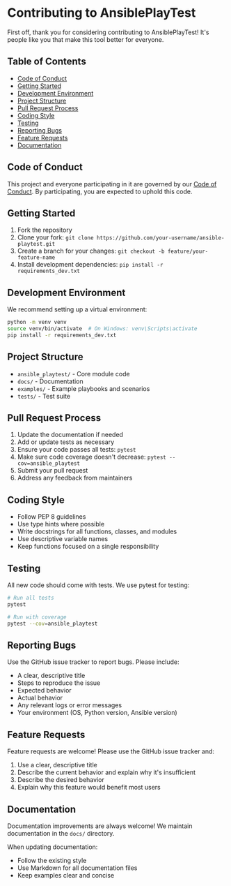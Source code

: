 # Contributing to AnsiblePlayTest

First off, thank you for considering contributing to AnsiblePlayTest! It's people like you that make this tool better for everyone.

## Table of Contents

- [Code of Conduct](#code-of-conduct)
- [Getting Started](#getting-started)
- [Development Environment](#development-environment)
- [Project Structure](#project-structure)
- [Pull Request Process](#pull-request-process)
- [Coding Style](#coding-style)
- [Testing](#testing)
- [Reporting Bugs](#reporting-bugs)
- [Feature Requests](#feature-requests)
- [Documentation](#documentation)

## Code of Conduct

This project and everyone participating in it are governed by our [Code of Conduct](CODE_OF_CONDUCT.md). By participating, you are expected to uphold this code.

## Getting Started

1. Fork the repository
2. Clone your fork: `git clone https://github.com/your-username/ansible-playtest.git`
3. Create a branch for your changes: `git checkout -b feature/your-feature-name`
4. Install development dependencies: `pip install -r requirements_dev.txt`

## Development Environment

We recommend setting up a virtual environment:

```bash
python -m venv venv
source venv/bin/activate  # On Windows: venv\Scripts\activate
pip install -r requirements_dev.txt
```

## Project Structure

- `ansible_playtest/` - Core module code
- `docs/` - Documentation
- `examples/` - Example playbooks and scenarios
- `tests/` - Test suite

## Pull Request Process

1. Update the documentation if needed
2. Add or update tests as necessary
3. Ensure your code passes all tests: `pytest`
4. Make sure code coverage doesn't decrease: `pytest --cov=ansible_playtest`
5. Submit your pull request
6. Address any feedback from maintainers

## Coding Style

- Follow PEP 8 guidelines
- Use type hints where possible
- Write docstrings for all functions, classes, and modules
- Use descriptive variable names
- Keep functions focused on a single responsibility

## Testing

All new code should come with tests. We use pytest for testing:

```bash
# Run all tests
pytest

# Run with coverage
pytest --cov=ansible_playtest
```

## Reporting Bugs

Use the GitHub issue tracker to report bugs. Please include:

- A clear, descriptive title
- Steps to reproduce the issue
- Expected behavior
- Actual behavior
- Any relevant logs or error messages
- Your environment (OS, Python version, Ansible version)

## Feature Requests

Feature requests are welcome! Please use the GitHub issue tracker and:

1. Use a clear, descriptive title
2. Describe the current behavior and explain why it's insufficient
3. Describe the desired behavior
4. Explain why this feature would benefit most users

## Documentation

Documentation improvements are always welcome! We maintain documentation in the `docs/` directory.

When updating documentation:
- Follow the existing style
- Use Markdown for all documentation files
- Keep examples clear and concise